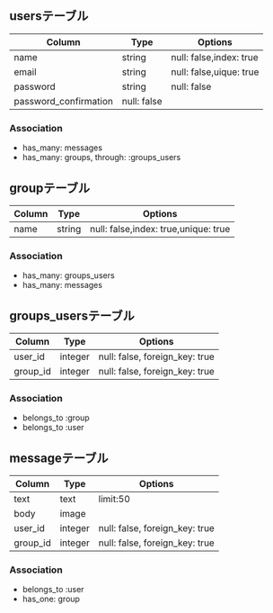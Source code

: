 ## usersテーブル
|Column|Type|Options|
|------|----|-------|
|name|string|null: false,index: true|
|email|string|null: false,uique: true|
|password|string|null: false
|password_confirmation|null: false|

### Association
- has_many: messages
- has_many: groups, through: :groups_users


## groupテーブル
|Column|Type|Options|
|------|----|-------|
|name|string|null: false,index: true,unique: true|

### Association
- has_many: groups_users
- has_many: messages


## groups_usersテーブル
|Column|Type|Options|
|------|----|-------|
|user_id|integer|null: false, foreign_key: true|
|group_id|integer|null: false, foreign_key: true|

### Association
- belongs_to :group
- belongs_to :user


## messageテーブル
|Column|Type|Options|
|------|----|-------|
|text|text|limit:50|
|body|image|
|user_id|integer|null: false, foreign_key: true|
|group_id|integer|null: false, foreign_key: true|

### Association
- belongs_to :user
- has_one: group